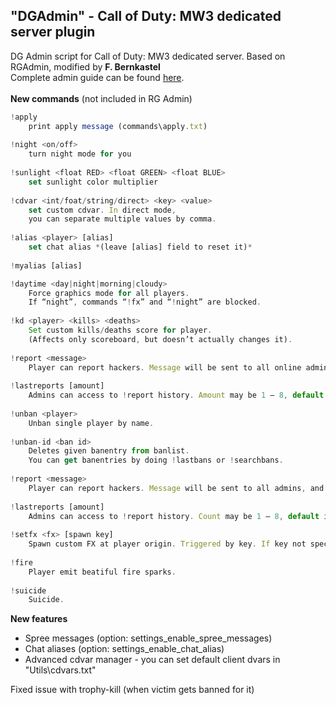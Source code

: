 ## "DGAdmin" - Call of Duty: MW3 dedicated server plugin
DG Admin script for Call of Duty: MW3 dedicated server. Based on RGAdmin, modified by **F. Bernkastel**<br>
Complete admin guide can be found [here](https://github.com/FredericaBernkastel/codmw3-server-DGAdmin-plugin/blob/master/DGAdmin%20guide.docx?raw=true).<br><br>
**New commands** (not included in RG Admin)
```Javascript
!apply
    print apply message (commands\apply.txt)
    
!night <on/off>
    turn night mode for you
    
!sunlight <float RED> <float GREEN> <float BLUE>
    set sunlight color multiplier
    
!cdvar <int/foat/string/direct> <key> <value>
    set custom cdvar. In direct mode, 
    you can separate multiple values by comma.
    
!alias <player> [alias]
    set chat alias *(leave [alias] field to reset it)*
    
!myalias [alias]

!daytime <day|night|morning|cloudy>
    Force graphics mode for all players. 
    If “night”, commands “!fx” and “!night” are blocked.
    
!kd <player> <kills> <deaths>
    Set custom kills/deaths score for player. 
    (Affects only scoreboard, but doesn’t actually changes it).
    
!report <message>
    Player can report hackers. Message will be sent to all online admins, and saved to history.
    
!lastreports [amount]
    Admins can access to !report history. Amount may be 1 – 8, default is 4.
    
!unban <player>
    Unban single player by name.
    
!unban-id <ban id>
    Deletes given banentry from banlist.
    You can get banentries by doing !lastbans or !searchbans.
    
!report <message>
    Player can report hackers. Message will be sent to all admins, and saved to history.
    
!lastreports [amount]
    Admins can access to !report history. Count may be 1 – 8, default is 4.
    
!setfx <fx> [spawn key]
    Spawn custom FX at player origin. Triggered by key. If key not specified, default is “activate”.
    
!fire
    Player emit beatiful fire sparks. 
    
!suicide
    Suicide.

```
**New features**
 - Spree messages (option: settings_enable_spree_messages)
 - Chat aliases (option: settings_enable_chat_alias)
 - Advanced cdvar manager - you can set default client dvars in "Utils\cdvars.txt"

 Fixed issue with trophy-kill (when victim gets banned for it)
